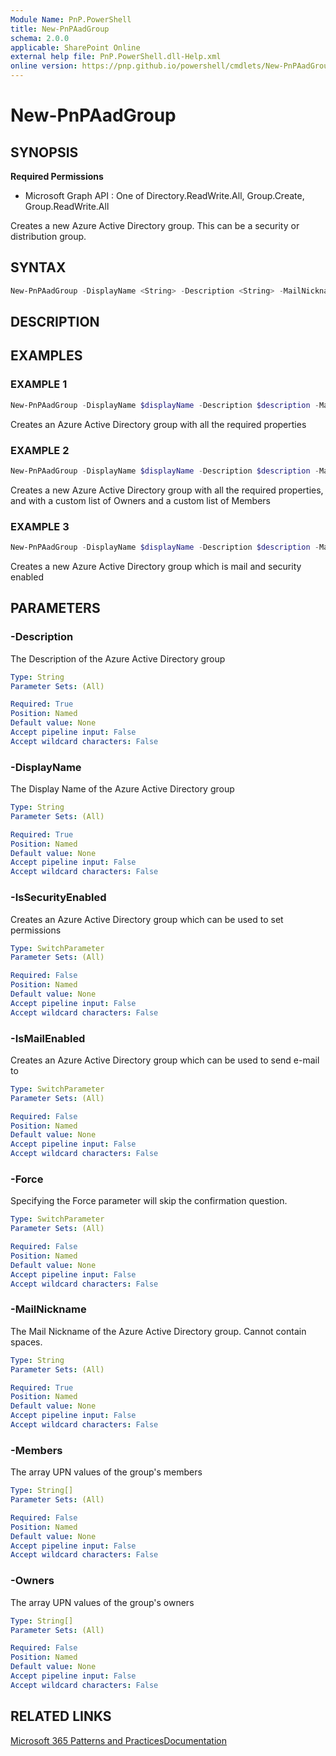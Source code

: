 ```yaml
---
Module Name: PnP.PowerShell
title: New-PnPAadGroup
schema: 2.0.0
applicable: SharePoint Online
external help file: PnP.PowerShell.dll-Help.xml
online version: https://pnp.github.io/powershell/cmdlets/New-PnPAadGroup.html
---
```

 
# New-PnPAadGroup

## SYNOPSIS

**Required Permissions**

  * Microsoft Graph API : One of Directory.ReadWrite.All, Group.Create, Group.ReadWrite.All

Creates a new Azure Active Directory group. This can be a security or distribution group.

## SYNTAX

```powershell
New-PnPAadGroup -DisplayName <String> -Description <String> -MailNickname <String> [-Owners <String[]>] [-Members <String[]>] [-IsSecurityEnabled <SwitchParameter>] [-IsMailEnabled <SwitchParameter>] [-Force] [<CommonParameters>]
```

## DESCRIPTION

## EXAMPLES

### EXAMPLE 1
```powershell
New-PnPAadGroup -DisplayName $displayName -Description $description -MailNickname $nickname
```

Creates an Azure Active Directory group with all the required properties

### EXAMPLE 2
```powershell
New-PnPAadGroup -DisplayName $displayName -Description $description -MailNickname $nickname -Owners $arrayOfOwners -Members $arrayOfMembers
```

Creates a new Azure Active Directory group with all the required properties, and with a custom list of Owners and a custom list of Members

### EXAMPLE 3
```powershell
New-PnPAadGroup -DisplayName $displayName -Description $description -MailNickname $nickname -IsSecurityEnabled -IsMailEnabled
```

Creates a new Azure Active Directory group which is mail and security enabled

## PARAMETERS

### -Description
The Description of the Azure Active Directory group

```yaml
Type: String
Parameter Sets: (All)

Required: True
Position: Named
Default value: None
Accept pipeline input: False
Accept wildcard characters: False
```

### -DisplayName
The Display Name of the Azure Active Directory group

```yaml
Type: String
Parameter Sets: (All)

Required: True
Position: Named
Default value: None
Accept pipeline input: False
Accept wildcard characters: False
```

### -IsSecurityEnabled
Creates an Azure Active Directory group which can be used to set permissions

```yaml
Type: SwitchParameter
Parameter Sets: (All)

Required: False
Position: Named
Default value: None
Accept pipeline input: False
Accept wildcard characters: False
```

### -IsMailEnabled
Creates an Azure Active Directory group which can be used to send e-mail to

```yaml
Type: SwitchParameter
Parameter Sets: (All)

Required: False
Position: Named
Default value: None
Accept pipeline input: False
Accept wildcard characters: False
```

### -Force
Specifying the Force parameter will skip the confirmation question.

```yaml
Type: SwitchParameter
Parameter Sets: (All)

Required: False
Position: Named
Default value: None
Accept pipeline input: False
Accept wildcard characters: False
```

### -MailNickname
The Mail Nickname of the Azure Active Directory group. Cannot contain spaces.

```yaml
Type: String
Parameter Sets: (All)

Required: True
Position: Named
Default value: None
Accept pipeline input: False
Accept wildcard characters: False
```

### -Members
The array UPN values of the group's members

```yaml
Type: String[]
Parameter Sets: (All)

Required: False
Position: Named
Default value: None
Accept pipeline input: False
Accept wildcard characters: False
```

### -Owners
The array UPN values of the group's owners

```yaml
Type: String[]
Parameter Sets: (All)

Required: False
Position: Named
Default value: None
Accept pipeline input: False
Accept wildcard characters: False
```

## RELATED LINKS

[Microsoft 365 Patterns and Practices](https://aka.ms/m365pnp)[Documentation](https://docs.microsoft.com/graph/api/group-post-groups)
